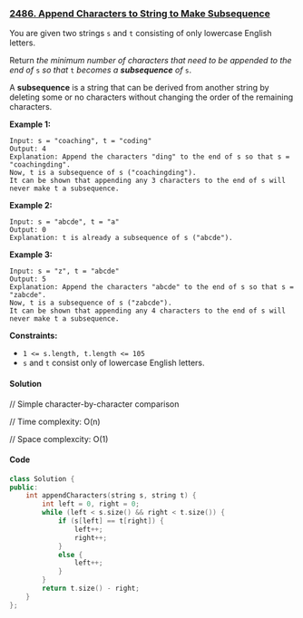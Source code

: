 ### [2486. Append Characters to String to Make Subsequence](https://leetcode.com/problems/append-characters-to-string-to-make-subsequence/)

You are given two strings `s` and `t` consisting of only lowercase English letters.

Return *the minimum number of characters that need to be appended to the end of* `s` *so that* `t` *becomes a **subsequence** of* `s`.

A **subsequence** is a string that can be derived from another string by deleting some or no characters without changing the order of the remaining characters.

 

**Example 1:**

```
Input: s = "coaching", t = "coding"
Output: 4
Explanation: Append the characters "ding" to the end of s so that s = "coachingding".
Now, t is a subsequence of s ("coachingding").
It can be shown that appending any 3 characters to the end of s will never make t a subsequence.
```

**Example 2:**

```
Input: s = "abcde", t = "a"
Output: 0
Explanation: t is already a subsequence of s ("abcde").
```

**Example 3:**

```
Input: s = "z", t = "abcde"
Output: 5
Explanation: Append the characters "abcde" to the end of s so that s = "zabcde".
Now, t is a subsequence of s ("zabcde").
It can be shown that appending any 4 characters to the end of s will never make t a subsequence.
```

 

**Constraints:**

- `1 <= s.length, t.length <= 105`
- `s` and `t` consist only of lowercase English letters.

#### Solution

// Simple character-by-character comparison

// Time complexity: O(n)

// Space complexcity: O(1)

#### Code

```c++
class Solution {
public:
    int appendCharacters(string s, string t) {
        int left = 0, right = 0;
        while (left < s.size() && right < t.size()) {
            if (s[left] == t[right]) {
                left++;
                right++;
            }
            else {
                left++;
            }
        }
        return t.size() - right;
    }
};
```



